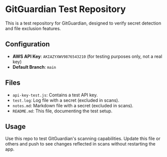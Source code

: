 # GitGuardian Test Repository

This is a test repository for GitGuardian, designed to verify secret detection and file exclusion features.

## Configuration
- **AWS API Key**: `AKIAZYXWV9876543210` (for testing purposes only, not a real key)
- **Default Branch**: `main`

## Files
- `api-key-test.js`: Contains a test API key.
- `test.log`: Log file with a secret (excluded in scans).
- `notes.md`: Markdown file with a secret (excluded in scans).
- `README.md`: This file, documenting the test setup.

## Usage
Use this repo to test GitGuardian's scanning capabilities. Update this file or others and push to see changes reflected in scans without restarting the app.
